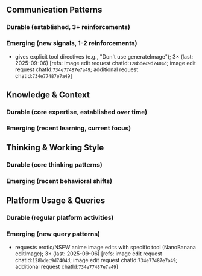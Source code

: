 ## Communication Patterns
### Durable (established, 3+ reinforcements)

### Emerging (new signals, 1-2 reinforcements)
- gives explicit tool directives (e.g., "Don't use generateImage"); 3× (last: 2025-09-06) [refs: image edit request chatId:`128bdec9d7404d`; image edit request chatId:`734e77487e7a49`; additional request chatId:`734e77487e7a49`]

## Knowledge & Context
### Durable (core expertise, established over time)

### Emerging (recent learning, current focus)

## Thinking & Working Style
### Durable (core thinking patterns)

### Emerging (recent behavioral shifts)

## Platform Usage & Queries
### Durable (regular platform activities)

### Emerging (new query patterns)
- requests erotic/NSFW anime image edits with specific tool (NanoBanana editImage); 3× (last: 2025-09-06) [refs: image edit request chatId:`128bdec9d7404d`; image edit request chatId:`734e77487e7a49`; additional request chatId:`734e77487e7a49`]